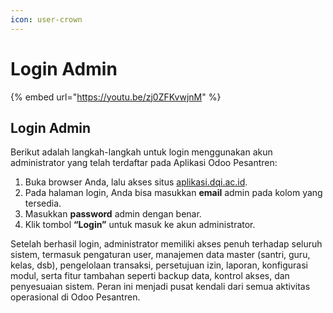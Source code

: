 ```yaml
---
icon: user-crown
---
```


# Login Admin

{% embed url="https://youtu.be/zj0ZFKvwjnM" %}

## Login Admin

Berikut adalah langkah-langkah untuk login menggunakan akun administrator yang telah terdaftar pada Aplikasi Odoo Pesantren:&#x20;

1. Buka browser Anda, lalu akses situs [aplikasi.dqi.ac.id](https://aplikasi.dqi.ac.id/).
2. Pada halaman login, Anda bisa masukkan **email** admin pada kolom yang tersedia.
3. Masukkan **password** admin dengan benar.
4. Klik tombol **“Login”** untuk masuk ke akun administrator.

Setelah berhasil login, administrator memiliki akses penuh terhadap seluruh sistem, termasuk pengaturan user, manajemen data master (santri, guru, kelas, dsb), pengelolaan transaksi, persetujuan izin, laporan, konfigurasi modul, serta fitur tambahan seperti backup data, kontrol akses, dan penyesuaian sistem. Peran ini menjadi pusat kendali dari semua aktivitas operasional di Odoo Pesantren.
